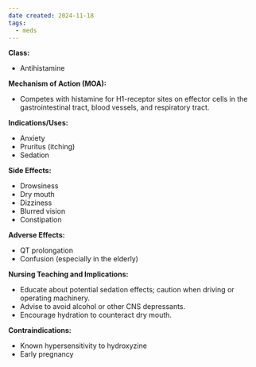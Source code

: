 ```yaml
---
date created: 2024-11-18
tags:
  - meds
---
```

**Class:**
- Antihistamine

**Mechanism of Action (MOA):**
- Competes with histamine for H1-receptor sites on effector cells in the gastrointestinal tract, blood vessels, and respiratory tract.

**Indications/Uses:**
- Anxiety
- Pruritus (itching)
- Sedation

**Side Effects:**
- Drowsiness
- Dry mouth
- Dizziness
- Blurred vision
- Constipation

**Adverse Effects:**
- QT prolongation
- Confusion (especially in the elderly)

**Nursing Teaching and Implications:**
- Educate about potential sedation effects; caution when driving or operating machinery.
- Advise to avoid alcohol or other CNS depressants.
- Encourage hydration to counteract dry mouth.

**Contraindications:**
- Known hypersensitivity to hydroxyzine
- Early pregnancy